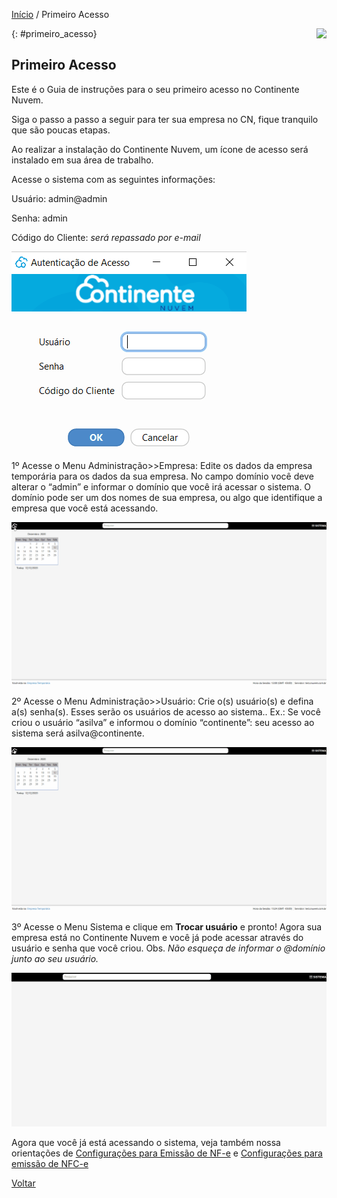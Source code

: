 [Início](index.md) / Primeiro Acesso

<a href="http://docs.continentenuvem.com.br/dicas.html#dicas"><img align="right" src="http://docs.continentenuvem.com.br/images/dicas.png"></a>



{: #primeiro_acesso}

## Primeiro Acesso

Este é o Guia de instruções para o seu primeiro acesso no Continente Nuvem.

Siga o passo a passo a seguir para ter sua empresa no CN, fique tranquilo que são poucas etapas.



Ao realizar a instalação do Continente Nuvem, um ícone de acesso será instalado em sua área de trabalho.

 Acesse o sistema com as seguintes informações:

Usuário: admin@admin

Senha: admin

Código do Cliente:  *será repassado por e-mail*

![](images/primeiro_acesso_login.gif)



1º   Acesse o Menu Administração>>Empresa: Edite os dados da empresa temporária para os dados da sua empresa. No campo domínio você deve alterar o  “admin” e informar o domínio que você irá acessar o sistema. O domínio pode ser um dos nomes de sua empresa, ou algo que identifique a empresa que você está acessando.

![](images/primeiro_acesso_empresa.gif)



2º  Acesse o Menu Administração>>Usuário: Crie o(s) usuário(s) e defina a(s) senha(s). Esses serão os usuários de acesso ao sistema.. Ex.: Se você criou o usuário “asilva” e informou o domínio “continente”: seu acesso ao sistema será asilva@continente. 

![](images/primeiro_acesso_usuario.gif)



3º Acesse o Menu Sistema e clique em **Trocar usuário** e pronto! Agora sua empresa está no Continente Nuvem e você já pode acessar através do usuário e senha que você criou. Obs. *Não esqueça de informar o @domínio junto ao seu usuário.*

![](images/primeiro_acesso_trocas_usuario.gif)



Agora que você já está acessando o sistema, veja também nossa orientações  de [Configurações para Emissão de NF-e]() e [Configurações para emissão de NFC-e]()





[Voltar](index.md)

